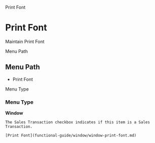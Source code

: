 
Print Font
# Print Font


Maintain Print Font

Menu Path
## Menu Path



- Print Font

Menu Type
### Menu Type

**Window**

```
The Sales Transaction checkbox indicates if this item is a Sales Transaction.
```

```
[Print Font](functional-guide/window/window-print-font.md)
```